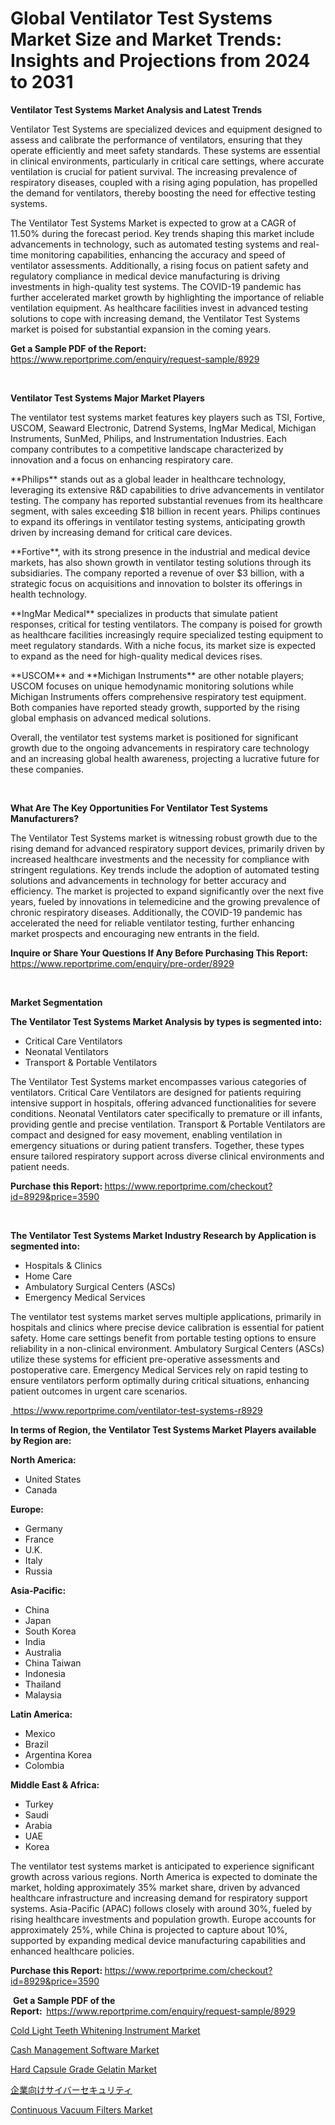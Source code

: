 <p><h1>Global Ventilator Test Systems Market Size and Market Trends: Insights and Projections from 2024 to 2031</h1></p><p><strong>Ventilator Test Systems Market Analysis and Latest Trends</strong></p>
<p><p>Ventilator Test Systems are specialized devices and equipment designed to assess and calibrate the performance of ventilators, ensuring that they operate efficiently and meet safety standards. These systems are essential in clinical environments, particularly in critical care settings, where accurate ventilation is crucial for patient survival. The increasing prevalence of respiratory diseases, coupled with a rising aging population, has propelled the demand for ventilators, thereby boosting the need for effective testing systems.</p><p>The Ventilator Test Systems Market is expected to grow at a CAGR of 11.50% during the forecast period. Key trends shaping this market include advancements in technology, such as automated testing systems and real-time monitoring capabilities, enhancing the accuracy and speed of ventilator assessments. Additionally, a rising focus on patient safety and regulatory compliance in medical device manufacturing is driving investments in high-quality test systems. The COVID-19 pandemic has further accelerated market growth by highlighting the importance of reliable ventilation equipment. As healthcare facilities invest in advanced testing solutions to cope with increasing demand, the Ventilator Test Systems market is poised for substantial expansion in the coming years.</p></p>
<p><strong>Get a Sample PDF of the Report:&nbsp;</strong> <a href="https://www.reportprime.com/enquiry/request-sample/8929">https://www.reportprime.com/enquiry/request-sample/8929</a></p>
<p>&nbsp;</p>
<p><strong>Ventilator Test Systems Major Market Players</strong></p>
<p><p>The ventilator test systems market features key players such as TSI, Fortive, USCOM, Seaward Electronic, Datrend Systems, IngMar Medical, Michigan Instruments, SunMed, Philips, and Instrumentation Industries. Each company contributes to a competitive landscape characterized by innovation and a focus on enhancing respiratory care.</p><p>**Philips** stands out as a global leader in healthcare technology, leveraging its extensive R&D capabilities to drive advancements in ventilator testing. The company has reported substantial revenues from its healthcare segment, with sales exceeding $18 billion in recent years. Philips continues to expand its offerings in ventilator testing systems, anticipating growth driven by increasing demand for critical care devices.</p><p>**Fortive**, with its strong presence in the industrial and medical device markets, has also shown growth in ventilator testing solutions through its subsidiaries. The company reported a revenue of over $3 billion, with a strategic focus on acquisitions and innovation to bolster its offerings in health technology.</p><p>**IngMar Medical** specializes in products that simulate patient responses, critical for testing ventilators. The company is poised for growth as healthcare facilities increasingly require specialized testing equipment to meet regulatory standards. With a niche focus, its market size is expected to expand as the need for high-quality medical devices rises.</p><p>**USCOM** and **Michigan Instruments** are other notable players; USCOM focuses on unique hemodynamic monitoring solutions while Michigan Instruments offers comprehensive respiratory test equipment. Both companies have reported steady growth, supported by the rising global emphasis on advanced medical solutions.</p><p>Overall, the ventilator test systems market is positioned for significant growth due to the ongoing advancements in respiratory care technology and an increasing global health awareness, projecting a lucrative future for these companies.</p></p>
<p>&nbsp;</p>
<p><strong>What Are The Key Opportunities For Ventilator Test Systems Manufacturers?</strong></p>
<p><p>The Ventilator Test Systems market is witnessing robust growth due to the rising demand for advanced respiratory support devices, primarily driven by increased healthcare investments and the necessity for compliance with stringent regulations. Key trends include the adoption of automated testing solutions and advancements in technology for better accuracy and efficiency. The market is projected to expand significantly over the next five years, fueled by innovations in telemedicine and the growing prevalence of chronic respiratory diseases. Additionally, the COVID-19 pandemic has accelerated the need for reliable ventilator testing, further enhancing market prospects and encouraging new entrants in the field.</p></p>
<p><strong>Inquire or Share Your Questions If Any Before Purchasing This Report:</strong> <a href="https://www.reportprime.com/enquiry/pre-order/8929">https://www.reportprime.com/enquiry/pre-order/8929</a></p>
<p>&nbsp;</p>
<p><strong>Market Segmentation</strong></p>
<p><strong>The Ventilator Test Systems Market Analysis by types is segmented into:</strong></p>
<p><ul><li>Critical Care Ventilators</li><li>Neonatal Ventilators</li><li>Transport & Portable Ventilators</li></ul></p>
<p><p>The Ventilator Test Systems market encompasses various categories of ventilators. Critical Care Ventilators are designed for patients requiring intensive support in hospitals, offering advanced functionalities for severe conditions. Neonatal Ventilators cater specifically to premature or ill infants, providing gentle and precise ventilation. Transport & Portable Ventilators are compact and designed for easy movement, enabling ventilation in emergency situations or during patient transfers. Together, these types ensure tailored respiratory support across diverse clinical environments and patient needs.</p></p>
<p><strong>Purchase this Report:&nbsp;</strong><a href="https://www.reportprime.com/checkout?id=8929&price=3590">https://www.reportprime.com/checkout?id=8929&price=3590</a></p>
<p>&nbsp;</p>
<p><strong>The Ventilator Test Systems Market Industry Research by Application is segmented into:</strong></p>
<p><ul><li>Hospitals & Clinics</li><li>Home Care</li><li>Ambulatory Surgical Centers (ASCs)</li><li>Emergency Medical Services</li></ul></p>
<p><p>The ventilator test systems market serves multiple applications, primarily in hospitals and clinics where precise device calibration is essential for patient safety. Home care settings benefit from portable testing options to ensure reliability in a non-clinical environment. Ambulatory Surgical Centers (ASCs) utilize these systems for efficient pre-operative assessments and postoperative care. Emergency Medical Services rely on rapid testing to ensure ventilators perform optimally during critical situations, enhancing patient outcomes in urgent care scenarios.</p></p>
<p><a href="https://www.reportprime.com/ventilator-test-systems-r8929">&nbsp;https://www.reportprime.com/ventilator-test-systems-r8929</a></p>
<p><strong>In terms of Region, the Ventilator Test Systems Market Players available by Region are:</strong></p>
<p>
    <p> <strong> North America: </strong>
        <ul>
            <li>United States</li>
            <li>Canada</li>
        </ul>
        </p> 
    <p> <strong> Europe: </strong>
        <ul>
            <li>Germany</li>
            <li>France</li>
            <li>U.K.</li>
            <li>Italy</li>
            <li>Russia</li>
        </ul>
        </p> 
    <p> <strong> Asia-Pacific: </strong>
        <ul>
            <li>China</li>
            <li>Japan</li>
            <li>South Korea</li>
            <li>India</li>
            <li>Australia</li>
            <li>China Taiwan</li>
            <li>Indonesia</li>
            <li>Thailand</li>
            <li>Malaysia</li>
        </ul>
        </p> 
    <p> <strong> Latin America: </strong>
        <ul>
            <li>Mexico</li>
            <li>Brazil</li>
            <li>Argentina Korea</li>
            <li>Colombia</li>
        </ul>
        </p> 
    <p> <strong> Middle East & Africa: </strong>
        <ul>
            <li>Turkey</li>
            <li>Saudi</li>
            <li>Arabia</li>
            <li>UAE</li>
            <li>Korea</li>
        </ul>
    </p>
    </p>
<p><p>The ventilator test systems market is anticipated to experience significant growth across various regions. North America is expected to dominate the market, holding approximately 35% market share, driven by advanced healthcare infrastructure and increasing demand for respiratory support systems. Asia-Pacific (APAC) follows closely with around 30%, fueled by rising healthcare investments and population growth. Europe accounts for approximately 25%, while China is projected to capture about 10%, supported by expanding medical device manufacturing capabilities and enhanced healthcare policies.</p></p>
<p><strong>Purchase this Report: </strong><a href="https://www.reportprime.com/checkout?id=8929&price=3590">https://www.reportprime.com/checkout?id=8929&price=3590</a></p>
<p>&nbsp;<strong>Get a Sample PDF of the Report:&nbsp;&nbsp;</strong><a href="https://www.reportprime.com/enquiry/request-sample/8929">https://www.reportprime.com/enquiry/request-sample/8929</a></p>
<p><strong></strong></p>
<p><p><a href="https://github.com/PeterParrish5/Market-Research-Report-List-6/blob/main/cold-light-teeth-whitening-instrument-market.md">Cold Light Teeth Whitening Instrument Market</a></p><p><a href="https://www.linkedin.com/pulse/mapping-cash-management-software-market-trends-challenges-breakthroughs-omhhe?trackingId=PLIJ7SLxQySNfFMHq4pCVQ%3D%3D">Cash Management Software Market</a></p><p><a href="https://medium.com/@joshdavis1955/the-hard-capsule-grade-gelatin-industry-analysis-report-offers-a-comprehensive-and-current-cb1a598fc174">Hard Capsule Grade Gelatin Market</a></p><p><a href="https://medium.com/@edmondg3yrtreenfelder8956/cybersecurity-for-enterprise-market-%E3%81%AF-%E3%82%B3%E3%82%B9%E3%83%88%E7%AE%A1%E7%90%86%E3%81%A8%E5%8A%B9%E7%8E%87%E5%90%91%E4%B8%8A%E3%82%92%E5%84%AA%E5%85%88%E3%81%97%E3%81%BE%E3%81%99-%E3%81%95%E3%82%89%E3%81%AB-%E5%A0%B1%E5%91%8A%E6%9B%B8%E3%81%AF%E5%B8%82%E5%A0%B4%E3%81%AE%E9%9C%80%E8%A6%81%E9%9D%A2%E3%81%A8%E4%BE%9B%E7%B5%A6%E9%9D%A2%E3%81%AE%E4%B8%A1%E6%96%B9%E3%82%92%E3%82%AB%E3%83%90%E3%83%BC%E3%81%97%E3%81%A6%E3%81%84%E3%81%BE%E3%81%99-5fc3068ed1c8">企業向けサイバーセキュリティ</a></p><p><a href="https://issuu.com/reportprime-2/docs/continuous-vacuum-filters-market-si_e0acb147a8b05c">Continuous Vacuum Filters Market</a></p></p>